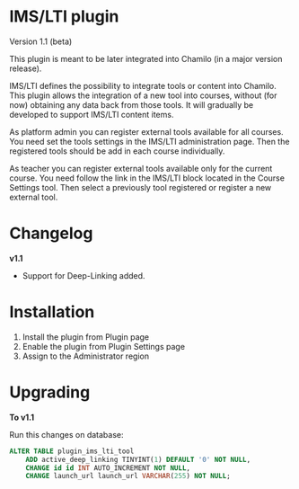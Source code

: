 IMS/LTI plugin
===

Version 1.1 (beta)

This plugin is meant to be later integrated into Chamilo (in a major version
release).

IMS/LTI defines the possibility to integrate tools or content into Chamilo.
This plugin allows the integration of a new tool into courses, without (for now)
obtaining any data back from those tools.
It will gradually be developed to support IMS/LTI content items.

As platform admin you can register external tools available for all courses.
You need set the tools settings in the IMS/LTI administration page.
Then the registered tools should be add in each course individually.

As teacher you can register external tools available only for the current
course. You need follow the link in the IMS/LTI block located in the Course
Settings tool. Then select a previously tool registered or register a new
external tool.

# Changelog

**v1.1**

* Support for Deep-Linking added.

# Installation

1. Install the plugin from Plugin page
2. Enable the plugin from Plugin Settings page
3. Assign to the Administrator region

# Upgrading

**To v1.1**

Run this changes on database:
```sql
ALTER TABLE plugin_ims_lti_tool
    ADD active_deep_linking TINYINT(1) DEFAULT '0' NOT NULL,
    CHANGE id id INT AUTO_INCREMENT NOT NULL,
    CHANGE launch_url launch_url VARCHAR(255) NOT NULL;
```
